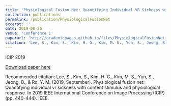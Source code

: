 ```yaml
---
title: "Physiological Fusion Net: Quantifying Individual VR Sickness with Content Stimulus and Physiological Response"
collection: publications
permalink: /publication/PhysiologicalFusionNet
excerpt: ''
date: 2019-08-26
venue: 'Conference 1'
paperurl: 'http://academicpages.github.io/files/PhysiologicalFusionNet.pdf'
citation: 'Lee, S., Kim, S., Kim, H. G., Kim, M. S., Yun, S., Jeong, B., & Ro, Y. M. (2019, September). Physiological fusion net: Quantifying individual vr sickness with content stimulus and physiological response. In 2019 IEEE International Conference on Image Processing (ICIP) (pp. 440-444). IEEE.'
---
```

ICIP 2019

[Download paper here](http://academicpages.github.io/files/PhysiologicalFusionNet.pdf)

Recommended citation: Lee, S., Kim, S., Kim, H. G., Kim, M. S., Yun, S., Jeong, B., & Ro, Y. M. (2019, September). Physiological fusion net: Quantifying individual vr sickness with content stimulus and physiological response. In 2019 IEEE International Conference on Image Processing (ICIP) (pp. 440-444). IEEE.